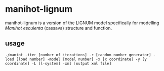 # manihot-lignum

manihot-lignum is a version of the LIGNUM model specifically for modelling *Manihot esculenta* (cassava) structure and function.

## usage

`./maniot -iter [number of iterations] -r [random number generator] -load [load number] -model [model number] -x [x coordinate] -y [y coordinate] -L [l-system] -xml [output xml file]`

